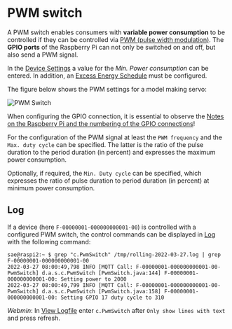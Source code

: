 # PWM switch
A PWM switch enables consumers with **variable power consumption** to be controlled if they can be controlled via [PWM (pulse width modulation)](https://de.wikipedia.org/wiki/Pulsdurationmodulation). The **GPIO ports** of the Raspberry Pi can not only be switched on and off, but also send a PWM signal.

In the [Device Settings](Appliance_DE.md) a value for the *Min. Power consumption* can be entered. In addition, an [Excess Energy Schedule](Schedules_EN.md) must be configured.

The figure below shows the PWM settings for a model making servo:

![PWM Switch](../pics/fe/PwmSwitch.png)

When configuring the GPIO connection, it is essential to observe the [Notes on the Raspberry Pi and the numbering of the GPIO connections](Raspberry_DE.md)!

For the configuration of the PWM signal at least the `PWM frequency` and the `Max. duty cycle` can be specified. The latter is the ratio of the pulse duration to the period duration (in percent) and expresses the maximum power consumption.

Optionally, if required, the `Min. Duty cycle` can be specified, which expresses the ratio of pulse duration to period duration (in percent) at minimum power consumption.

## Log
If a device (here `F-00000001-000000000001-00`) is controlled with a configured PWM switch, the control commands can be displayed in [Log](Logging_DE.md) with the following command:

```console
sae@raspi2:~ $ grep "c.PwmSwitch" /tmp/rolling-2022-03-27.log | grep F-00000001-000000000001-00
2022-03-27 08:00:49,798 INFO [MQTT Call: F-00000001-000000000001-00-PwmSwitch] d.a.s.c.PwmSwitch [PwmSwitch.java:144] F-00000001-000000000001-00: Setting power to 2000
2022-03-27 08:00:49,799 INFO [MQTT Call: F-00000001-000000000001-00-PwmSwitch] d.a.s.c.PwmSwitch [PwmSwitch.java:158] F-00000001-000000000001-00: Setting GPIO 17 duty cycle to 310
```

*Webmin*: In [View Logfile](Logging_DE.md#user-content-webmin-logs) enter `c.PwmSwitch` after `Only show lines with text` and press refresh.